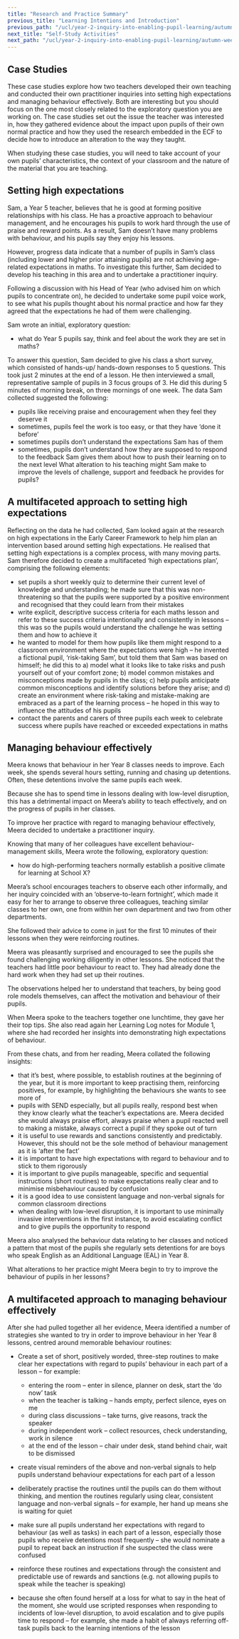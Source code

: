 ```yaml
---
title: "Research and Practice Summary"
previous_title: "Learning Intentions and Introduction"
previous_path: "/ucl/year-2-inquiry-into-enabling-pupil-learning/autumn-week-3-ect-learning-intentions-and-introduction"
next_title: "Self-Study Activities"
next_path: "/ucl/year-2-inquiry-into-enabling-pupil-learning/autumn-week-3-ect-self-study-activities"
---
```


## Case Studies

These case studies explore how two teachers developed their own teaching and conducted their own practitioner inquiries into setting high expectations and managing behaviour effectively. Both are interesting but you should focus on the one most closely related to the exploratory question you are working on. The case studies set out the issue the teacher was interested in, how they gathered evidence about the impact upon pupils of their own normal practice and how they used the research embedded in the ECF to decide how to introduce an alteration to the way they taught.

When studying these case studies, you will need to take account of your own pupils’ characteristics, the context of your classroom and the nature of the material that you are teaching.

## Setting high expectations

Sam, a Year 5 teacher, believes that he is good at forming positive relationships
with his class. He has a proactive approach to behaviour management, and he encourages
his pupils to work hard through the use of praise and reward points. As a result,
Sam doesn’t have many problems with behaviour, and his pupils say they enjoy his
lessons.

However, progress data indicate that a number of pupils in Sam’s class (including
lower and higher prior attaining pupils) are not achieving age-related expectations
in maths. To investigate this further, Sam decided to develop his teaching in this
area and to undertake a practitioner inquiry.

Following a discussion with his Head of Year (who advised him on which pupils to concentrate on), he decided to undertake some pupil voice work, to see what his pupils thought about his normal practice and how far they agreed that the expectations he had of them were challenging.

Sam wrote an initial, exploratory question:

- what do Year 5 pupils say, think and feel about the work they are set in
  maths?

To answer this question, Sam decided to give his class a short survey, which consisted
of hands-up/ hands-down responses to 5 questions. This took just 2 minutes at the
end of a lesson. He then interviewed a small, representative sample of pupils in
3 focus groups of 3. He did this during 5 minutes of morning break, on three mornings
of one week. The data Sam collected suggested the following:

- pupils like receiving praise and encouragement when they feel they deserve it
- sometimes, pupils feel the work is too easy, or that they have ‘done it before’
- sometimes pupils don’t understand the expectations Sam has of them
- sometimes, pupils don’t understand how they are supposed to respond to the feedback Sam gives them about how to push their learning on to the next level
  What alteration to his teaching might Sam make to improve the levels of
  challenge, support and feedback he provides for pupils?

## A multifaceted approach to setting high expectations

Reflecting on the data he had collected, Sam looked again at the research on high expectations in the Early Career Framework to help him plan an intervention based around setting high expectations. He realised that setting high expectations is a complex process, with many moving parts. Sam therefore decided to create a multifaceted ‘high expectations plan’, comprising the following elements:

- set pupils a short weekly quiz to determine their current level of knowledge and understanding; he made sure that this was non-threatening so that the pupils were supported by a positive environment and recognised that they could learn from their mistakes
- write explicit, descriptive success criteria for each maths lesson and refer to these success criteria intentionally and consistently in lessons – this was so the pupils would understand the challenge he was setting them and how to achieve it
- he wanted to model for them how pupils like them might respond to a classroom environment where the expectations were high – he invented a fictional pupil, ‘risk-taking Sam’, but told them that Sam was based on himself; he did this to a) model what it looks like to take risks and push yourself out of your comfort zone; b) model common mistakes and misconceptions made by pupils in the class; c) help pupils anticipate common misconceptions and identify solutions before they arise; and d) create an environment where risk-taking and mistake-making are embraced as a part of the learning process – he hoped in this way to influence the attitudes of his pupils
- contact the parents and carers of three pupils each week to celebrate success where pupils have reached or exceeded expectations in maths

## Managing behaviour effectively

Meera knows that behaviour in her Year 8 classes needs to improve. Each week, she
spends several hours setting, running and chasing up detentions. Often, these detentions
involve the same pupils each week.

Because she has to spend time in lessons dealing
with low-level disruption, this has a detrimental impact on Meera’s ability to teach
effectively, and on the progress of pupils in her classes.

To improve her practice
with regard to managing behaviour effectively, Meera decided to undertake a practitioner
inquiry.

Knowing that many of her colleagues have excellent behaviour-management
skills, Meera wrote the following, exploratory question:

- how do high-performing teachers normally establish a positive climate for learning at School X?

Meera’s school encourages teachers to observe each other informally, and her inquiry coincided with an ‘observe-to-learn fortnight’, which made it easy for her to arrange to observe three colleagues, teaching similar classes to her own, one from within her own department and two from other departments.

She followed their advice to come in just for the first 10 minutes of their lessons when they were reinforcing routines.

Meera was pleasantly surprised and encouraged to see the pupils she found challenging working diligently in other lessons. She noticed that the teachers had little poor behaviour to react to. They had already done the hard work when they had set up their routines.

The observations helped her to understand that teachers, by being good role models themselves, can affect the motivation and behaviour of their pupils.

When Meera spoke to the teachers together one lunchtime, they gave her their top tips. She also read again her Learning Log notes for Module 1, where she had recorded her insights into demonstrating high expectations of behaviour.

From these chats, and from her reading, Meera collated the following insights:

- that it’s best, where possible, to establish routines at the beginning of
  the year, but it is more important to keep practising them, reinforcing
  positives, for example, by highlighting the behaviours she wants to see more
  of
- pupils with SEND especially, but all pupils really, respond best when they
  know clearly what the teacher’s expectations are. Meera decided she would
  always praise effort, always praise when a pupil reacted well to making a
  mistake, always correct a pupil if they spoke out of turn
- it is useful to use rewards and sanctions consistently and predictably. However, this should not be the sole method of behaviour management as it is
  ‘after the fact’
- it is important to have high expectations with regard to behaviour and to
  stick to them rigorously
- it is important to give pupils manageable, specific and sequential
  instructions (short routines) to make expectations really clear and to
  minimise misbehaviour caused by confusion
- it is a good idea to use consistent language and non-verbal signals for
  common classroom directions
- when dealing with low-level disruption, it is important to use minimally
  invasive interventions in the first instance, to avoid escalating conflict
  and to give pupils the opportunity to respond

Meera also analysed the behaviour data relating to her classes and noticed a pattern
that most of the pupils she regularly sets detentions for are boys who speak English
as an Additional Language (EAL) in Year 8.

What alterations to her practice might Meera begin to try to improve the
behaviour of pupils in her lessons?

## A multifaceted approach to managing behaviour effectively

After she had pulled together all her evidence, Meera identified a number of strategies she wanted to try in order to improve behaviour in her Year 8 lessons, centred around memorable behaviour routines:

- Create a set of short, positively worded, three-step routines to make clear her expectations with regard to pupils’ behaviour in each part of a lesson – for example:

  - entering the room – enter in silence, planner on desk, start the ‘do now’ task
  - when the teacher is talking – hands empty, perfect silence, eyes on me
  - during class discussions – take turns, give reasons, track the speaker
  - during independent work – collect resources, check understanding, work in silence
  - at the end of the lesson – chair under desk, stand behind chair, wait to be dismissed

- create visual reminders of the above and non-verbal signals to help pupils understand behaviour expectations for each part of a lesson

- deliberately practise the routines until the pupils can do them without thinking, and mention the routines regularly using clear, consistent language and non-verbal signals – for example, her hand up means she is waiting for quiet

- make sure all pupils understand her expectations with regard to behaviour (as well as tasks) in each part of a lesson, especially those pupils who receive detentions most frequently – she would nominate a pupil to repeat back an instruction if she suspected the class were confused

- reinforce these routines and expectations through the consistent and predictable use of rewards and sanctions (e.g. not allowing pupils to speak while the teacher is speaking)

- because she often found herself at a loss for what to say in the heat of the moment, she would use scripted responses when responding to incidents of low-level disruption, to avoid escalation and to give pupils time to respond – for example, she made a habit of always referring off-task pupils back to the learning intentions of the lesson
